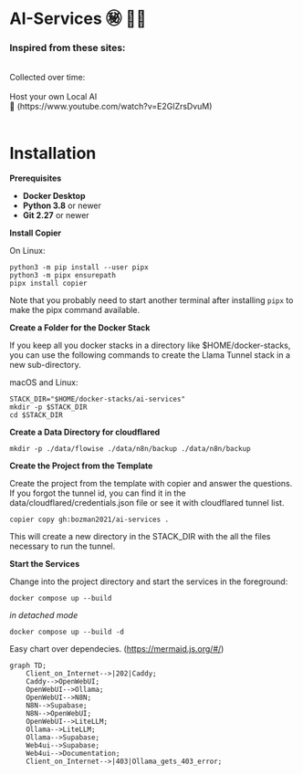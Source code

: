 # AI-Services ㊙️ 😶‍🌫️

### Inspired from these sites:
<br>
Collected over time:<br><br>
Host your own Local AI <br>
🎥 (https://www.youtube.com/watch?v=E2GIZrsDvuM)
<br><br>


# Installation

**Prerequisites**

- **Docker Desktop**
- **Python 3.8** or newer
- **Git 2.27** or newer

**Install Copier**

On Linux:
```
python3 -m pip install --user pipx
python3 -m pipx ensurepath
pipx install copier
```

Note that you probably need to start another terminal after installing ``pipx`` to make the pipx command available.

**Create a Folder for the Docker Stack**

If you keep all you docker stacks in a directory like $HOME/docker-stacks, you can use the following commands to create the Llama Tunnel stack in a new sub-directory.

macOS and Linux:
````
STACK_DIR="$HOME/docker-stacks/ai-services"
mkdir -p $STACK_DIR
cd $STACK_DIR
````

**Create a Data Directory for cloudflared**

````
mkdir -p ./data/flowise ./data/n8n/backup ./data/n8n/backup
````

**Create the Project from the Template**

Create the project from the template with copier and answer the questions. If you forgot the tunnel id, you can find it in the data/cloudflared/credentials.json file or see it with cloudflared tunnel list.
````
copier copy gh:bozman2021/ai-services .
````

This will create a new directory in the STACK_DIR with the all the files necessary to run the tunnel.


**Start the Services**

Change into the project directory and start the services in the foreground:

````
docker compose up --build
````
_in detached mode_

````
docker compose up --build -d
````
Easy chart over dependecies.
(https://mermaid.js.org/#/)<br>

```mermaid
graph TD;
    Client_on_Internet-->|202|Caddy;
    Caddy-->OpenWebUI;
    OpenWebUI-->Ollama;
    OpenWebUI-->N8N;
    N8N-->Supabase;
    N8N-->OpenWebUI;
    OpenWebUI-->LiteLLM;
    Ollama-->LiteLLM;
    Ollama-->Supabase;
    Web4ui-->Supabase;
    Web4ui-->Documentation;
    Client_on_Internet-->|403|Ollama_gets_403_error;

```
